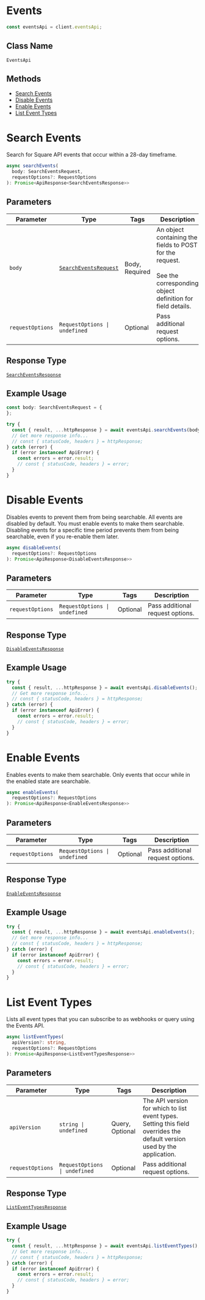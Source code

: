 # Events

```ts
const eventsApi = client.eventsApi;
```

## Class Name

`EventsApi`

## Methods

* [Search Events](../../doc/api/events.md#search-events)
* [Disable Events](../../doc/api/events.md#disable-events)
* [Enable Events](../../doc/api/events.md#enable-events)
* [List Event Types](../../doc/api/events.md#list-event-types)


# Search Events

Search for Square API events that occur within a 28-day timeframe.

```ts
async searchEvents(
  body: SearchEventsRequest,
  requestOptions?: RequestOptions
): Promise<ApiResponse<SearchEventsResponse>>
```

## Parameters

| Parameter | Type | Tags | Description |
|  --- | --- | --- | --- |
| `body` | [`SearchEventsRequest`](../../doc/models/search-events-request.md) | Body, Required | An object containing the fields to POST for the request.<br><br>See the corresponding object definition for field details. |
| `requestOptions` | `RequestOptions \| undefined` | Optional | Pass additional request options. |

## Response Type

[`SearchEventsResponse`](../../doc/models/search-events-response.md)

## Example Usage

```ts
const body: SearchEventsRequest = {
};

try {
  const { result, ...httpResponse } = await eventsApi.searchEvents(body);
  // Get more response info...
  // const { statusCode, headers } = httpResponse;
} catch (error) {
  if (error instanceof ApiError) {
    const errors = error.result;
    // const { statusCode, headers } = error;
  }
}
```


# Disable Events

Disables events to prevent them from being searchable.
All events are disabled by default. You must enable events to make them searchable.
Disabling events for a specific time period prevents them from being searchable, even if you re-enable them later.

```ts
async disableEvents(
  requestOptions?: RequestOptions
): Promise<ApiResponse<DisableEventsResponse>>
```

## Parameters

| Parameter | Type | Tags | Description |
|  --- | --- | --- | --- |
| `requestOptions` | `RequestOptions \| undefined` | Optional | Pass additional request options. |

## Response Type

[`DisableEventsResponse`](../../doc/models/disable-events-response.md)

## Example Usage

```ts
try {
  const { result, ...httpResponse } = await eventsApi.disableEvents();
  // Get more response info...
  // const { statusCode, headers } = httpResponse;
} catch (error) {
  if (error instanceof ApiError) {
    const errors = error.result;
    // const { statusCode, headers } = error;
  }
}
```


# Enable Events

Enables events to make them searchable. Only events that occur while in the enabled state are searchable.

```ts
async enableEvents(
  requestOptions?: RequestOptions
): Promise<ApiResponse<EnableEventsResponse>>
```

## Parameters

| Parameter | Type | Tags | Description |
|  --- | --- | --- | --- |
| `requestOptions` | `RequestOptions \| undefined` | Optional | Pass additional request options. |

## Response Type

[`EnableEventsResponse`](../../doc/models/enable-events-response.md)

## Example Usage

```ts
try {
  const { result, ...httpResponse } = await eventsApi.enableEvents();
  // Get more response info...
  // const { statusCode, headers } = httpResponse;
} catch (error) {
  if (error instanceof ApiError) {
    const errors = error.result;
    // const { statusCode, headers } = error;
  }
}
```


# List Event Types

Lists all event types that you can subscribe to as webhooks or query using the Events API.

```ts
async listEventTypes(
  apiVersion?: string,
  requestOptions?: RequestOptions
): Promise<ApiResponse<ListEventTypesResponse>>
```

## Parameters

| Parameter | Type | Tags | Description |
|  --- | --- | --- | --- |
| `apiVersion` | `string \| undefined` | Query, Optional | The API version for which to list event types. Setting this field overrides the default version used by the application. |
| `requestOptions` | `RequestOptions \| undefined` | Optional | Pass additional request options. |

## Response Type

[`ListEventTypesResponse`](../../doc/models/list-event-types-response.md)

## Example Usage

```ts
try {
  const { result, ...httpResponse } = await eventsApi.listEventTypes();
  // Get more response info...
  // const { statusCode, headers } = httpResponse;
} catch (error) {
  if (error instanceof ApiError) {
    const errors = error.result;
    // const { statusCode, headers } = error;
  }
}
```

